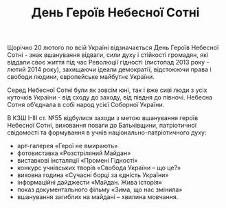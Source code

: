 ﻿---
title: День Героїв Небесної Сотні
---

Щорічно 20 лютого по всій Україні відзначається День Героїв Небесної Сотні - знак вшанування відваги, сили духу і стійкості громадян, які віддали своє життя під час Революції гідності (листопад 2013 року - лютий 2014 року), захищаючи ідеали демократії, відстоюючи права і свободи людини, європейське майбутнє України.

Серед Небесної Сотні були як зовсім юні, так і вже сиві люди з усіх куточків України - від сходу до заходу, від півдня до півночі. Небесна Сотня об’єднала в собі народ усієї Соборної України.

В КЗШ I-III ст. №55 відбулися заходи з метою вшанування героїв Небесної Сотні, виховання поваги до Батьківщини, патріотичної свідомості та формування в учнів національно-патріотичного духу:

-   арт-галерея «Герої не вмирають»
-   фотовиставка «Розстріляний Майдан»
-   виставкові інсталяції «Промені Гідності»
-   конкурс учнівських творів «Свобода України – що це?»
-   виховна година «Сучасні борці за єдність України»
-   інформаційні дайджести «Майдан. Жива історія»
-   показ документального фільму «Зима, що нас змінила»
-   вшанування загиблих на майдані – хвилина мовчання.

<slideshow></slideshow>
